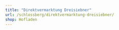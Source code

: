 ```yaml
---
title: "Direktvermarktung Dreisiebner"
url: /schlossberg/direktvermarktung-dreisiebner/
shop: Hofladen
---
```

